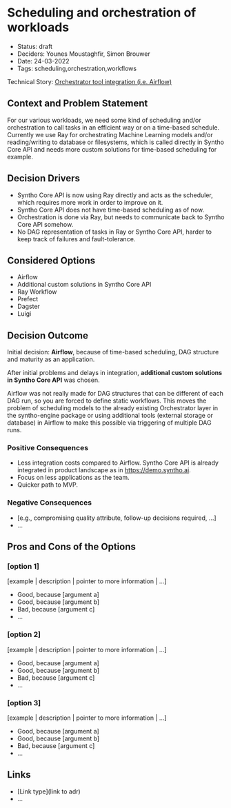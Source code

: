 # Scheduling and orchestration of workloads

- Status: draft
- Deciders: Younes Moustaghfir, Simon Brouwer <!-- optional -->
- Date: 24-03-2022 <!-- optional. To customize the ordering without relying on Git creation dates and filenames -->
- Tags: scheduling,orchestration,workflows

Technical Story: [Orchestrator tool integration (i.e. Airflow)](https://dev.azure.com/syntho/Syntho%20Engine%20Core/_backlogs/backlog/Syntho%20Engine%20Core%20Team/Epics/?workitem=1575)

## Context and Problem Statement

For our various workloads, we need some kind of scheduling and/or orchestration to call tasks in an efficient way or on a time-based schedule. Currently we use Ray for orchestrating Machine Learning models and/or reading/writing to database or filesystems, which is called directly in Syntho Core API and needs more custom solutions for time-based scheduling for example.

## Decision Drivers <!-- optional -->

- Syntho Core API is now using Ray directly and acts as the scheduler, which requires more work in order to improve on it.
- Syntho Core API does not have time-based scheduling as of now.
- Orchestration is done via Ray, but needs to communicate back to Syntho Core API somehow.
- No DAG representation of tasks in Ray or Syntho Core API, harder to keep track of failures and fault-tolerance.

## Considered Options

- Airflow
- Additional custom solutions in Syntho Core API
- Ray Workflow
- Prefect
- Dagster
- Luigi

## Decision Outcome

Initial decision: **Airflow**, because of time-based scheduling, DAG structure and maturity as an application.

After initial problems and delays in integration, **additional custom solutions in Syntho Core API** was chosen.

Airflow was not really made for DAG structures that can be different of each DAG run, so you are forced to define static workflows. This moves the problem of scheduling models to the already existing Orchestrator layer in the syntho-engine package or using additional tools (external storage or database) in Airflow to make this possible via triggering of multiple DAG runs.

### Positive Consequences <!-- optional -->

- Less integration costs compared to Airflow. Syntho Core API is already integrated in product landscape as in https://demo.syntho.ai.
- Focus on less applications as the team.
- Quicker path to MVP.

### Negative Consequences <!-- optional -->

- [e.g., compromising quality attribute, follow-up decisions required, …]
- …

## Pros and Cons of the Options <!-- optional -->

### [option 1]

[example | description | pointer to more information | …] <!-- optional -->

- Good, because [argument a]
- Good, because [argument b]
- Bad, because [argument c]
- … <!-- numbers of pros and cons can vary -->

### [option 2]

[example | description | pointer to more information | …] <!-- optional -->

- Good, because [argument a]
- Good, because [argument b]
- Bad, because [argument c]
- … <!-- numbers of pros and cons can vary -->

### [option 3]

[example | description | pointer to more information | …] <!-- optional -->

- Good, because [argument a]
- Good, because [argument b]
- Bad, because [argument c]
- … <!-- numbers of pros and cons can vary -->

## Links <!-- optional -->

- [Link type](link to adr) <!-- example: Refined by [xxx](yyyymmdd-xxx.md) -->
- … <!-- numbers of links can vary -->
